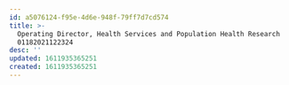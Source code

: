 ```yaml
---
id: a5076124-f95e-4d6e-948f-79ff7d7cd574
title: >-
  Operating Director, Health Services and Population Health Research
  01182021122324
desc: ''
updated: 1611935365251
created: 1611935365251
---
```



